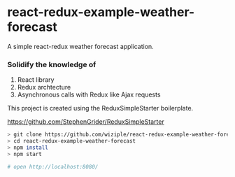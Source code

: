 # react-redux-example-weather-forecast

A simple react-redux weather forecast application.

### Solidify the knowledge of
1. React library
2. Redux archtecture
3. Asynchronous calls with Redux like Ajax requests

This project is created using the ReduxSimpleStarter boilerplate.

https://github.com/StephenGrider/ReduxSimpleStarter

```bash
> git clone https://github.com/wiziple/react-redux-example-weather-forecast
> cd react-redux-example-weather-forecast
> npm install
> npm start

# open http://localhost:8080/ 
```

